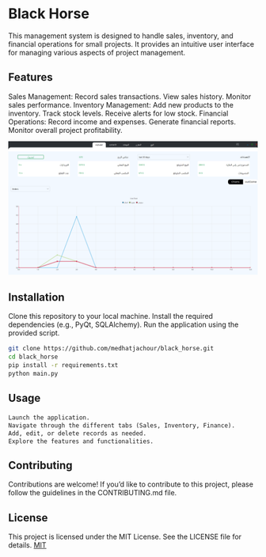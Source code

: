 # Black Horse 

This management system is designed to handle sales, inventory, and financial operations for small projects. It provides an intuitive user interface for managing various aspects of project management.

## Features
Sales Management:
Record sales transactions.
View sales history.
Monitor sales performance.
Inventory Management:
Add new products to the inventory.
Track stock levels.
Receive alerts for low stock.
Financial Operations:
Record income and expenses.
Generate financial reports.
Monitor overall project profitability.

![alt text](https://github.com/medhatjachour/black_horse/blob/main/sample/img.png?raw=true)
## Installation

Clone this repository to your local machine.
Install the required dependencies (e.g., PyQt, SQLAlchemy).
Run the application using the provided script.

```bash
git clone https://github.com/medhatjachour/black_horse.git
cd black_horse
pip install -r requirements.txt
python main.py
```

## Usage
```
Launch the application.
Navigate through the different tabs (Sales, Inventory, Finance).
Add, edit, or delete records as needed.
Explore the features and functionalities.
```

## Contributing

Contributions are welcome! If you’d like to contribute to this project, please follow the guidelines in the CONTRIBUTING.md file.

## License
This project is licensed under the MIT License. See the LICENSE file for details.
[MIT](https://choosealicense.com/licenses/mit/)